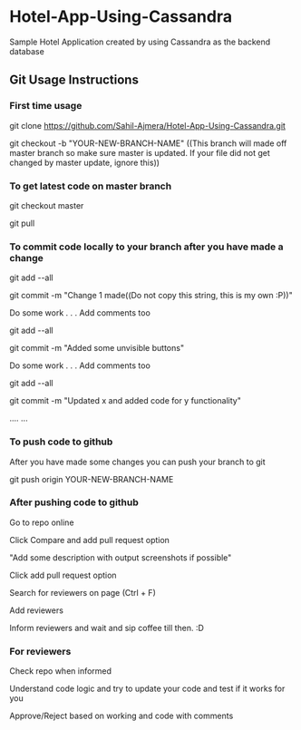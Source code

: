 # Hotel-App-Using-Cassandra
Sample Hotel Application created by using Cassandra as the backend database

## Git Usage Instructions

### First time usage

git clone https://github.com/Sahil-Ajmera/Hotel-App-Using-Cassandra.git

git checkout -b "YOUR-NEW-BRANCH-NAME" ((This branch will made off master branch so make sure master is updated. If your file did not get changed by master update, ignore this))

### To get latest code on master branch

git checkout master

git pull

### To commit code locally to your branch after you have made a change

git add --all 

git commit -m "Change 1 made((Do not copy this string, this is my own :P))"

Do  some work . . . Add comments too

git add --all

git commit -m "Added some unvisible buttons"

Do  some work . . . Add comments too

git add --all

git commit -m "Updated x and added code for y functionality"

....
...


### To push code to github

After you have made some changes you can push your branch to git

git push origin YOUR-NEW-BRANCH-NAME

### After pushing code to github

Go to repo online

Click Compare and add pull request option

"Add some description with output screenshots if possible"

Click add pull request option

Search for reviewers on page (Ctrl + F)

Add reviewers

Inform reviewers and wait and sip coffee till then. :D

### For reviewers

Check repo when informed

Understand code logic and try to update your code and test if it works for you

Approve/Reject based on working and code with comments 